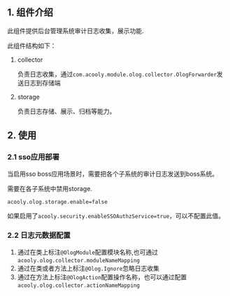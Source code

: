 ## 1. 组件介绍

此组件提供后台管理系统审计日志收集，展示功能.

此组件结构如下：

1. collector

    负责日志收集，通过`com.acooly.module.olog.collector.OlogForwarder`发送日志到存储端

2. storage

    负责日志存储、展示、归档等能力。

## 2. 使用

### 2.1 sso应用部署

当启用sso boss应用场景时，需要把各个子系统的审计日志发送到boss系统。

需要在各子系统中禁用storage.

    acooly.olog.storage.enable=false

如果启用了`acooly.security.enableSSOAuthzService=true`，可以不配置此值。

### 2.2 日志元数据配置

1. 通过在类上标注`@OlogModule`配置模块名称,也可通过`acooly.olog.collector.moduleNameMapping`
2. 通过在类或者方法上标注`@Olog.Ignore`忽略日志收集
3. 通过在方法上标注`@OlogAction`配置操作名称，也可以通过配置`acooly.olog.collector.actionNameMapping`

